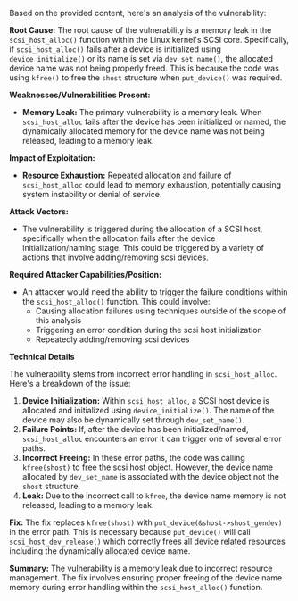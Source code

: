 Based on the provided content, here's an analysis of the vulnerability:

**Root Cause:**
The root cause of the vulnerability is a memory leak in the `scsi_host_alloc()` function within the Linux kernel's SCSI core. Specifically, if `scsi_host_alloc()` fails after a device is initialized using `device_initialize()` or its name is set via `dev_set_name()`, the allocated device name was not being properly freed. This is because the code was using `kfree()` to free the `shost` structure when `put_device()` was required.

**Weaknesses/Vulnerabilities Present:**
- **Memory Leak:** The primary vulnerability is a memory leak. When `scsi_host_alloc` fails after the device has been initialized or named, the dynamically allocated memory for the device name was not being released, leading to a memory leak.

**Impact of Exploitation:**
- **Resource Exhaustion:** Repeated allocation and failure of `scsi_host_alloc` could lead to memory exhaustion, potentially causing system instability or denial of service.

**Attack Vectors:**
- The vulnerability is triggered during the allocation of a SCSI host, specifically when the allocation fails after the device initialization/naming stage. This could be triggered by a variety of actions that involve adding/removing scsi devices.

**Required Attacker Capabilities/Position:**
- An attacker would need the ability to trigger the failure conditions within the `scsi_host_alloc()` function. This could involve:
    - Causing allocation failures using techniques outside of the scope of this analysis
    - Triggering an error condition during the scsi host initialization
    - Repeatedly adding/removing scsi devices

**Technical Details**

The vulnerability stems from incorrect error handling in `scsi_host_alloc`. Here's a breakdown of the issue:

1.  **Device Initialization:** Within `scsi_host_alloc`, a SCSI host device is allocated and initialized using `device_initialize()`. The name of the device may also be dynamically set through `dev_set_name()`.
2.  **Failure Points:** If, after the device has been initialized/named, `scsi_host_alloc` encounters an error it can trigger one of several error paths.
3. **Incorrect Freeing:** In these error paths, the code was calling `kfree(shost)` to free the scsi host object.  However, the device name allocated by `dev_set_name` is associated with the device object not the `shost` structure.
4.  **Leak:** Due to the incorrect call to `kfree`,  the device name memory is not released, leading to a memory leak.

**Fix:**
The fix replaces `kfree(shost)` with  `put_device(&shost->shost_gendev)` in the error path. This is necessary because `put_device()` will call `scsi_host_dev_release()` which correctly frees all device related resources including the dynamically allocated device name.

**Summary:**
The vulnerability is a memory leak due to incorrect resource management. The fix involves ensuring proper freeing of the device name memory during error handling within the `scsi_host_alloc()` function.